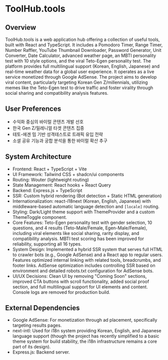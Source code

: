 # ToolHub.tools

## Overview
ToolHub.tools is a web application hub offering a collection of useful tools, built with React and TypeScript. It includes a Pomodoro Timer, Range Timer, Number Raffler, YouTube Thumbnail Downloader, Password Generator, Unit Converter, Date Calculator, advanced weather page, an MBTI personality test with 10 style options, and the viral Teto-Egen personality test. The platform provides full multilingual support (Korean, English, Japanese) and real-time weather data for a global user experience. It operates as a live service monetized through Google AdSense. The project aims to develop viral content, particularly targeting Korean Gen Z/millennials, utilizing memes like the Teto-Egen test to drive traffic and foster virality through social sharing and compatibility analysis features.

## User Preferences
- 수익화 중심의 바이럴 콘텐츠 개발 선호
- 한국 Gen Z/밀레니얼 타겟 콘텐츠 집중
- 테토-에겐 밈 기반 성격테스트로 트래픽 유입 전략
- 소셜 공유 기능과 궁합 분석을 통한 바이럴 확산 추구

## System Architecture
- Frontend: React + TypeScript + Vite
- UI Framework: Tailwind CSS + shadcn/ui components
- Routing: Wouter (lightweight routing)
- State Management: React hooks + React Query
- Backend: Express.js + TypeScript
- SSR: Custom hybrid rendering (Bot detection + Static HTML generation)
- Internationalization: react-i18next (Korean, English, Japanese) with middleware-based automatic language detection and `[locale]` routing.
- Styling: Dark/Light theme support with ThemeProvider and a custom ThemeToggle component.
- Core Features: Teto-Egen personality test with gender selection, 10 questions, and 4 results (Teto-Male/Female, Egen-Male/Female), including viral elements like social sharing, rarity display, and compatibility analysis. MBTI test scoring has been improved for reliability, supporting all 16 types.
- System Design: Implemented a hybrid SSR system that serves full HTML to crawler bots (e.g., Google AdSense) and a React app to regular users. Features optimized internal linking with related tools, breadcrumbs, and footer links. AdSense optimization includes controlling SSR based on environment and detailed robots.txt configuration for AdSense bots.
- UI/UX Decisions: Clean UI by removing "Coming Soon" sections, improved CTA buttons with scroll functionality, added social proof section, and full multilingual support for UI elements and content. Console logs are removed for production build.

## External Dependencies
- Google AdSense: For monetization through ad placement, specifically targeting results pages.
- next-intl: Used for i18n system providing Korean, English, and Japanese language support (though the project has recently simplified to a basic theme system for build stability, the i18n infrastructure remains a core part of its design).
- Express.js: Backend server.